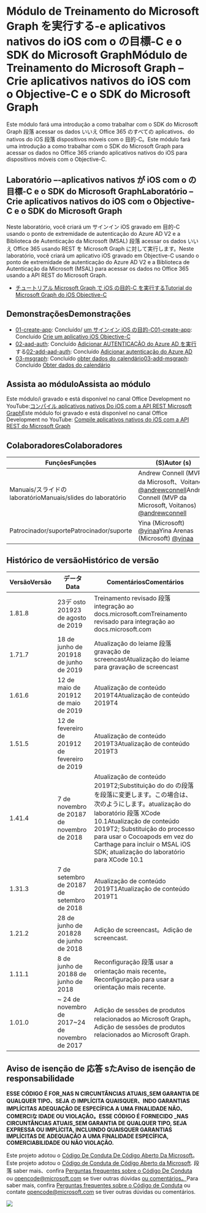 # <a name="mdulo-de-treinamento-do-microsoft-graph--crie-aplicativos-nativos-do-ios-com-o-objective-c-e-o-sdk-do-microsoft-graph"></a><span data-ttu-id="2d89d-101">Módulo de Treinamento do Microsoft Graph を実行する-e aplicativos nativos do iOS com o の目標-C e o SDK do Microsoft Graph</span><span class="sxs-lookup"><span data-stu-id="2d89d-101">Módulo de Treinamento do Microsoft Graph – Crie aplicativos nativos do iOS com o Objective-C e o SDK do Microsoft Graph</span></span>

<span data-ttu-id="2d89d-102">Este módulo fará uma introdução a como trabalhar com o SDK do Microsoft Graph 段落 acessar os dados いいえ Office 365 のすべての aplicativos、do nativos do iOS 段落 dispositivos móveis com o 目的-C。</span><span class="sxs-lookup"><span data-stu-id="2d89d-102">Este módulo fará uma introdução a como trabalhar com o SDK do Microsoft Graph para acessar os dados no Office 365 criando aplicativos nativos do iOS para dispositivos móveis com o Objective-C.</span></span>

## <a name="laboratrio--crie-aplicativos-nativos-do-ios-com-o-objective-c-e-o-sdk-do-microsoft-graph"></a><span data-ttu-id="2d89d-103">Laboratório –-aplicativos nativos が iOS com o の目標-C e o SDK do Microsoft Graph</span><span class="sxs-lookup"><span data-stu-id="2d89d-103">Laboratório – Crie aplicativos nativos do iOS com o Objective-C e o SDK do Microsoft Graph</span></span>

<span data-ttu-id="2d89d-104">Neste laboratório, você criará um サインイン iOS gravado em 目的-C usando o ponto de extremidade de autenticação do Azure AD V2 e a Biblioteca de Autenticação da Microsoft (MSAL) 段落 acessar os dados いいえ Office 365 usando REST を Microsoft Graph に対して実行します。</span><span class="sxs-lookup"><span data-stu-id="2d89d-104">Neste laboratório, você criará um aplicativo iOS gravado em Objective-C usando o ponto de extremidade de autenticação do Azure AD V2 e a Biblioteca de Autenticação da Microsoft (MSAL) para acessar os dados no Office 365 usando a API REST do Microsoft Graph.</span></span>

- [<span data-ttu-id="2d89d-105">チュートリアル Microsoft Graph で iOS の目的-C を実行する</span><span class="sxs-lookup"><span data-stu-id="2d89d-105">Tutorial do Microsoft Graph do iOS Objective-C</span></span>](https://docs.microsoft.com/graph/tutorials/ios-objectivec)

## <a name="demonstraes"></a><span data-ttu-id="2d89d-106">Demonstrações</span><span class="sxs-lookup"><span data-stu-id="2d89d-106">Demonstrações</span></span>

- <span data-ttu-id="2d89d-107">[01-create-app](demos/01-create-app): Concluído/ [um サインイン iOS の目的-C](https://docs.microsoft.com/graph/tutorials/ios-objectivec?tutorial-step=1)</span><span class="sxs-lookup"><span data-stu-id="2d89d-107">[01-create-app](demos/01-create-app): Concluído [Crie um aplicativo iOS Objective-C](https://docs.microsoft.com/graph/tutorials/ios-objectivec?tutorial-step=1)</span></span>
- <span data-ttu-id="2d89d-108">[02-aad-auth](demos/02-add-aad-auth): Concluído [Adicionar AUTENTICAÇÃO do Azure AD を実行](https://docs.microsoft.com/graph/tutorials/ios-objectivec?tutorial-step=3)する</span><span class="sxs-lookup"><span data-stu-id="2d89d-108">[02-add-aad-auth](demos/02-add-aad-auth): Concluído [Adicionar autenticação do Azure AD](https://docs.microsoft.com/graph/tutorials/ios-objectivec?tutorial-step=3)</span></span>
- <span data-ttu-id="2d89d-109">[03-msgraph](demos/03-add-msgraph): Concluído [obter dados do calendário](https://docs.microsoft.com/graph/tutorials/ios-objectivec?tutorial-step=4)</span><span class="sxs-lookup"><span data-stu-id="2d89d-109">[03-add-msgraph](demos/03-add-msgraph): Concluído [Obter dados do calendário](https://docs.microsoft.com/graph/tutorials/ios-objectivec?tutorial-step=4)</span></span>

## <a name="assista-ao-mdulo"></a><span data-ttu-id="2d89d-110">Assista ao módulo</span><span class="sxs-lookup"><span data-stu-id="2d89d-110">Assista ao módulo</span></span>

<span data-ttu-id="2d89d-111">Este módulo/i gravado e está disponível no canal Office Development no YouTube:[コンパイル aplicativos nativos Do iOS com a API REST Microsoft Graph](https://youtu.be/Gg8Qy1Dqyzw)</span><span class="sxs-lookup"><span data-stu-id="2d89d-111">Este módulo foi gravado e está disponível no canal Office Development no YouTube: [Compile aplicativos nativos do iOS com a API REST do Microsoft Graph](https://youtu.be/Gg8Qy1Dqyzw)</span></span>

## <a name="colaboradores"></a><span data-ttu-id="2d89d-112">Colaboradores</span><span class="sxs-lookup"><span data-stu-id="2d89d-112">Colaboradores</span></span>

| <span data-ttu-id="2d89d-113">Funções</span><span class="sxs-lookup"><span data-stu-id="2d89d-113">Funções</span></span> | <span data-ttu-id="2d89d-114">(S)</span><span class="sxs-lookup"><span data-stu-id="2d89d-114">Autor (s)</span></span> |
| -------------------- | ------------------------------------------------------------------------------------- |
| <span data-ttu-id="2d89d-115">Manuais/スライドの laboratório</span><span class="sxs-lookup"><span data-stu-id="2d89d-115">Manuais/slides do laboratório</span></span> | <span data-ttu-id="2d89d-116">Andrew Connell (MVP da Microsoft、Voitanos) [@andrewconnell](//github.com/andrewconnell)</span><span class="sxs-lookup"><span data-stu-id="2d89d-116">Andrew Connell (MVP da Microsoft, Voitanos) [@andrewconnell](//github.com/andrewconnell)</span></span> |
| <span data-ttu-id="2d89d-117">Patrocinador/suporte</span><span class="sxs-lookup"><span data-stu-id="2d89d-117">Patrocinador/suporte</span></span> | <span data-ttu-id="2d89d-118">Yina (Microsoft) [@yinaa](//github.com/yinaa)</span><span class="sxs-lookup"><span data-stu-id="2d89d-118">Yina Arenas (Microsoft) [@yinaa](//github.com/yinaa)</span></span> |

## <a name="histrico-de-verso"></a><span data-ttu-id="2d89d-119">Histórico de versão</span><span class="sxs-lookup"><span data-stu-id="2d89d-119">Histórico de versão</span></span>

| <span data-ttu-id="2d89d-120">Versão</span><span class="sxs-lookup"><span data-stu-id="2d89d-120">Versão</span></span> | <span data-ttu-id="2d89d-121">データ</span><span class="sxs-lookup"><span data-stu-id="2d89d-121">Data</span></span> | <span data-ttu-id="2d89d-122">Comentários</span><span class="sxs-lookup"><span data-stu-id="2d89d-122">Comentários</span></span> |
| ------- | ------------------ | ------------------------------------------------------------------------------------------------------------------------------------ |
| <span data-ttu-id="2d89d-123">1.8</span><span class="sxs-lookup"><span data-stu-id="2d89d-123">1.8</span></span> | <span data-ttu-id="2d89d-124">23デ osto 2019</span><span class="sxs-lookup"><span data-stu-id="2d89d-124">23 de agosto de 2019</span></span> | <span data-ttu-id="2d89d-125">Treinamento revisado 段落 integração ao docs.microsoft.com</span><span class="sxs-lookup"><span data-stu-id="2d89d-125">Treinamento revisado para integração ao docs.microsoft.com</span></span> |
| <span data-ttu-id="2d89d-126">1.7</span><span class="sxs-lookup"><span data-stu-id="2d89d-126">1.7</span></span> | <span data-ttu-id="2d89d-127">18 de junho de 2019</span><span class="sxs-lookup"><span data-stu-id="2d89d-127">18 de junho de 2019</span></span> | <span data-ttu-id="2d89d-128">Atualização do leiame 段落 gravação de screencast</span><span class="sxs-lookup"><span data-stu-id="2d89d-128">Atualização do leiame para gravação de screencast</span></span> |
| <span data-ttu-id="2d89d-129">1.6</span><span class="sxs-lookup"><span data-stu-id="2d89d-129">1.6</span></span> | <span data-ttu-id="2d89d-130">12 de maio de 2019</span><span class="sxs-lookup"><span data-stu-id="2d89d-130">12 de maio de 2019</span></span> | <span data-ttu-id="2d89d-131">Atualização de conteúdo 2019T4</span><span class="sxs-lookup"><span data-stu-id="2d89d-131">Atualização de conteúdo 2019T4</span></span> |
| <span data-ttu-id="2d89d-132">1.5</span><span class="sxs-lookup"><span data-stu-id="2d89d-132">1.5</span></span> | <span data-ttu-id="2d89d-133">12 de fevereiro de 2019</span><span class="sxs-lookup"><span data-stu-id="2d89d-133">12 de fevereiro de 2019</span></span> | <span data-ttu-id="2d89d-134">Atualização de conteúdo 2019T3</span><span class="sxs-lookup"><span data-stu-id="2d89d-134">Atualização de conteúdo 2019T3</span></span> |
| <span data-ttu-id="2d89d-135">1.4</span><span class="sxs-lookup"><span data-stu-id="2d89d-135">1.4</span></span> | <span data-ttu-id="2d89d-136">7 de novembro de 2018</span><span class="sxs-lookup"><span data-stu-id="2d89d-136">7 de novembro de 2018</span></span> | <span data-ttu-id="2d89d-137">Atualização de conteúdo 2019T2;Substituição do do の段落を段落に変更します。この場合は、次のようにします。atualização do laboratório 段落 XCode 10.1</span><span class="sxs-lookup"><span data-stu-id="2d89d-137">Atualização de conteúdo 2019T2; Substituição do processo para usar o Cocoapods em vez do Carthage para incluir o MSAL iOS SDK; atualização do laboratório para XCode 10.1</span></span> |
| <span data-ttu-id="2d89d-138">1.3</span><span class="sxs-lookup"><span data-stu-id="2d89d-138">1.3</span></span> | <span data-ttu-id="2d89d-139">7 de setembro de 2018</span><span class="sxs-lookup"><span data-stu-id="2d89d-139">7 de setembro de 2018</span></span> | <span data-ttu-id="2d89d-140">Atualização de conteúdo 2019T1</span><span class="sxs-lookup"><span data-stu-id="2d89d-140">Atualização de conteúdo 2019T1</span></span> |
| <span data-ttu-id="2d89d-141">1.2</span><span class="sxs-lookup"><span data-stu-id="2d89d-141">1.2</span></span> | <span data-ttu-id="2d89d-142">28 de junho de 2018</span><span class="sxs-lookup"><span data-stu-id="2d89d-142">28 de junho de 2018</span></span> | <span data-ttu-id="2d89d-143">Adição de screencast。</span><span class="sxs-lookup"><span data-stu-id="2d89d-143">Adição de screencast.</span></span> |
| <span data-ttu-id="2d89d-144">1.1</span><span class="sxs-lookup"><span data-stu-id="2d89d-144">1.1</span></span> | <span data-ttu-id="2d89d-145">8 de junho de 2018</span><span class="sxs-lookup"><span data-stu-id="2d89d-145">8 de junho de 2018</span></span> | <span data-ttu-id="2d89d-146">Reconfiguração 段落 usar a orientação mais recente。</span><span class="sxs-lookup"><span data-stu-id="2d89d-146">Reconfiguração para usar a orientação mais recente.</span></span> |
| <span data-ttu-id="2d89d-147">1.0</span><span class="sxs-lookup"><span data-stu-id="2d89d-147">1.0</span></span> | <span data-ttu-id="2d89d-148">~ 24 de novembro de 2017</span><span class="sxs-lookup"><span data-stu-id="2d89d-148">~24 de novembro de 2017</span></span> | <span data-ttu-id="2d89d-149">Adição de sessões de produtos relacionados ao Microsoft Graph。</span><span class="sxs-lookup"><span data-stu-id="2d89d-149">Adição de sessões de produtos relacionados ao Microsoft Graph.</span></span> |

## <a name="aviso-de-iseno-de-responsabilidade"></a><span data-ttu-id="2d89d-150">Aviso de isenção de 応答 sた</span><span class="sxs-lookup"><span data-stu-id="2d89d-150">Aviso de isenção de responsabilidade</span></span>

<span data-ttu-id="2d89d-151">**ESSE CÓDIGO É FOR_NAS N CIRCUNTÂNCIAS ATUAIS_SEM GARANTIA DE QUALQUER TIPO、SEJA の IMPLÍCITA QUAISQUER、INDO GARANTIAS IMPLÍCITAS ADEQUAÇÃO DE ESPECÍFICA A UMA FINALIDADE NÃO、COMERCIな IDADE OU VIOLAÇÃO。**</span><span class="sxs-lookup"><span data-stu-id="2d89d-151">**ESSE CÓDIGO É FORNECIDO _NAS CIRCUNTÂNCIAS ATUAIS_SEM GARANTIA DE QUALQUER TIPO, SEJA EXPRESSA OU IMPLÍCITA, INCLUINDO QUAISQUER GARANTIAS IMPLÍCITAS DE ADEQUAÇÃO A UMA FINALIDADE ESPECÍFICA, COMERCIABILIDADE OU NÃO VIOLAÇÃO.**</span></span>

<span data-ttu-id="2d89d-152">Este projeto adotou o [Código De Conduta De Código Aberto Da Microsoft](https://opensource.microsoft.com/codeofconduct/)。</span><span class="sxs-lookup"><span data-stu-id="2d89d-152">Este projeto adotou o [Código de Conduta de Código Aberto da Microsoft](https://opensource.microsoft.com/codeofconduct/).</span></span>  <span data-ttu-id="2d89d-153">段落 saber mais、confira [Perguntas frequentes sobre o Código De Conduta](https://opensource.microsoft.com/codeofconduct/faq/) ou opencode@microsoft.com se tiver outras dúvidas [ou comentários。](mailto:opencode@microsoft.com)</span><span class="sxs-lookup"><span data-stu-id="2d89d-153">Para saber mais, confira [Perguntas frequentes sobre o Código de Conduta](https://opensource.microsoft.com/codeofconduct/faq/) ou contate [opencode@microsoft.com](mailto:opencode@microsoft.com) se tiver outras dúvidas ou comentários.</span></span>

<img src="https://telemetry.sharepointpnp.com/msgraph-training-ios-objectivec" />
